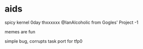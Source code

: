 # aids
spicy kernel 0day thxxxxxx @IanAlcoholic from Gogles' Project -1

memes are fun

simple bug, corrupts task port for tfp0
